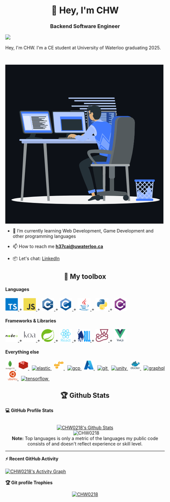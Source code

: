 <h1 align="center">👋 Hey, I'm CHW </h1>
<h3 align="center">Backend Software Engineer </h3>

![](https://komarev.com/ghpvc/?username=CHW0218&color=blue)

Hey, I'm CHW. I'm a CE student at University of Waterloo graduating 2025.

<br>

<p><img align="center" src="https://github.com/CHW0218/CHW0218/blob/main/animation_500_kxa883sd.gif" alt="CHW0218" /></p>

- 🌱 I’m currently learning Web Development, Game Development and other programming languages

- 📫 How to reach me **h37cai@uwaterloo.ca**

- 📦 Let's chat: [LinkedIn](https://www.linkedin.com/in/haowencai/)


<h2 align="center"> 🧰 My toolbox </h3>

#### Languages
<p>
<a href="https://www.typescriptlang.org/" target="_blank" rel="noreferrer"> 
	<img src="https://raw.githubusercontent.com/devicons/devicon/master/icons/typescript/typescript-original.svg" alt="typescript" width="40" height="40"/> 
</a>
	+
<a href="https://developer.mozilla.org/en-US/docs/Web/JavaScript" target="_blank" rel="noreferrer"> 
	<img src="https://raw.githubusercontent.com/devicons/devicon/master/icons/javascript/javascript-original.svg" alt="javascript" width="40" height="40"/>
</a>	
  +
<a href="https://www.w3schools.com/CPP/" target="_blank" rel="noreferrer"> 
	<img src="https://raw.githubusercontent.com/github/explore/180320cffc25f4ed1bbdfd33d4db3a66eeeeb358/topics/cpp/cpp.png" alt="cpp" width="40" height="40"/> 
</a> 
	  +
<a href="https://www.programiz.com/c-programming" target="_blank" rel="noreferrer"> 
	<img src="https://raw.githubusercontent.com/devicons/devicon/master/icons/c/c-original.svg" alt="c" width="40" height="40"/> 
</a> 
	+
<a href="https://www.java.com" target="_blank" rel="noreferrer">
	<img src="https://raw.githubusercontent.com/devicons/devicon/master/icons/java/java-original.svg" alt="java" width="40" height="40"/> 
</a> 
	+
<a href="https://www.python.org" target="_blank" rel="noreferrer"> 
	<img src="https://raw.githubusercontent.com/devicons/devicon/master/icons/python/python-original.svg" alt="python" width="40" height="40"/>
</a> 
	+
<a href="https://www.w3schools.com/cs/" target="_blank" rel="noreferrer"> 
	<img src="https://raw.githubusercontent.com/devicons/devicon/master/icons/csharp/csharp-original.svg" alt="csharp" width="40" height="40"/> 

</a>
</p>

#### Frameworks & Libraries
<p align="left"> 
	<a href="https://nodejs.org" target="_blank" rel="noreferrer"> 
		<img src="https://raw.githubusercontent.com/devicons/devicon/master/icons/nodejs/nodejs-original-wordmark.svg" alt="nodejs" width="40" height="40"/> 
	</a> +
	<a href="https://koajs.com/" target="_blank" rel="noreferrer"> 
		<img src="https://raw.githubusercontent.com/github/explore/087f23463641d25ee971402fa26e3dfb2855edb9/topics/koa/koa.png" alt="koajs" width="40" height="40"/> 
	</a> +
	<a href="https://spring.io/projects/spring-boot" target="_blank" rel="noreferrer"> 
		<img src="https://raw.githubusercontent.com/devicons/devicon/master/icons/spring/spring-original.svg" alt="spring" width="40" height="40"/> 
	</a> +
	<a href="https://reactjs.org/" target="_blank" rel="noreferrer">
		<img src="https://raw.githubusercontent.com/devicons/devicon/master/icons/react/react-original-wordmark.svg" alt="react" width="40" height="40"/> 
	</a> +
	<a href="https://optimalbits.github.io/bull/" target="_blank" rel="noreferrer"> 
		<img src="https://raw.githubusercontent.com/OptimalBits/bull/develop/support/logo.svg" alt="bull" width="40" height="40"/> 	
	</a> +
	<a href="https://jestjs.io/" target="_blank" rel="noreferrer"> 
		<img src="https://raw.githubusercontent.com/devicons/devicon/master/icons/jest/jest-plain.svg" alt="jest" width="40" height="40"/> 
	</a> +
	<a href="https://vuejs.org/" target="_blank" rel="noreferrer"> 
	<img src="https://raw.githubusercontent.com/devicons/devicon/master/icons/vuejs/vuejs-original-wordmark.svg" alt="vuejs" width="40" height="40"/> 
	</a>
</p>

#### Everything else
  <p align="left">
    <a href="https://www.mongodb.com/" target="_blank" rel="noreferrer">
      <img
        src="https://raw.githubusercontent.com/devicons/devicon/master/icons/mongodb/mongodb-original-wordmark.svg"
        alt="mongodb"
        width="30"
        height="30"
      />
    </a> &nbsp;
    <a href="https://redis.io/" target="_blank" rel="noreferrer">
      <img
        src="https://raw.githubusercontent.com/devicons/devicon/master/icons/redis/redis-original.svg"
        alt="redis"
        width="30"
        height="30"
      />
    </a> &nbsp;
    <a href="https://www.elastic.co/" target="_blank" rel="noreferrer">
      <img
        src="https://www.vectorlogo.zone/logos/elastic/elastic-icon.svg"
        alt="elastic"
        width="30"
        height="30"
      />
    </a> &nbsp;
    <a href="https://aws.amazon.com/" target="_blank" rel="noreferrer">
      <img
        src="https://raw.githubusercontent.com/devicons/devicon/master/icons/amazonwebservices/amazonwebservices-original.svg"
        alt="AWS"
        width="30"
        height="30"
      />
    </a> &nbsp;
    <a href="https://cloud.google.com" target="_blank" rel="noreferrer">
      <img
        src="https://www.vectorlogo.zone/logos/google_cloud/google_cloud-icon.svg"
        alt="gcp"
        width="30"
        height="30"
      />
    </a> &nbsp;
    <a href="https://azure.microsoft.com/" target="_blank" rel="noreferrer">
      <img
        src="https://raw.githubusercontent.com/devicons/devicon/master/icons/azure/azure-original.svg"
        alt="Azure"
        width="30"
        height="30"
      />
    </a> &nbsp;
    <a href="https://git-scm.com/" target="_blank" rel="noreferrer">
      <img
        src="https://www.vectorlogo.zone/logos/git-scm/git-scm-icon.svg"
        alt="git"
        width="30"
        height="30"
      />
    </a> &nbsp;
    <a href="https://unity.com/" target="_blank" rel="noreferrer">
      <img
        src="https://www.vectorlogo.zone/logos/unity3d/unity3d-icon.svg"
        alt="unity"
        width="30"
        height="30"
      />
    </a> &nbsp;
    <a href="https://www.docker.com/" target="_blank" rel="noreferrer">
      <img
        src="https://raw.githubusercontent.com/devicons/devicon/master/icons/docker/docker-original-wordmark.svg"
        alt="docker"
        width="30"
        height="30"
      />
    </a> &nbsp;
    <a href="https://graphql.org" target="_blank" rel="noreferrer">
      <img
        src="https://www.vectorlogo.zone/logos/graphql/graphql-icon.svg"
        alt="graphql"
        width="30"
        height="30"
      />
    </a> &nbsp;
    <a href="https://ubuntu.com/" target="_blank" rel="noreferrer">
      <img
        src="https://raw.githubusercontent.com/devicons/devicon/master/icons/ubuntu/ubuntu-plain-wordmark.svg"
        alt="ubuntu"
        width="30"
        height="30"
      />
    </a> &nbsp;
    <a href="https://www.tensorflow.org" target="_blank" rel="noreferrer">
      <img
        src="https://www.vectorlogo.zone/logos/tensorflow/tensorflow-icon.svg"
        alt="tensorflow"
        width="30"
        height="30"
      />
    </a> &nbsp;
  </p>


<h2 align="center">🏆 Github Stats</h3>


<summary><b>💻 GitHub Profile Stats</b></summary>
  <br/>
  <p align="center">
    <a href="https://github.com/anuraghazra/github-readme-stats"><img alt="CHW0218's Github Stats" src="https://github-readme-stats.vercel.app/api?username=CHW0218&show_icons=true&theme=tokyonight" height="192px"/></a>
<br/>
  &nbsp;
	  <img src="https://github-readme-stats.vercel.app/api/top-langs?username=CHW0218&langs_count=10&show_icons=true&locale=en&layout=compact&theme=tokyonight" alt="CHW0218" height="150px"/>
  <br/>
  <b>Note:</b> Top languages is only a metric of the languages my public code consists of and doesn't reflect experience or skill level.
  </p>

----

  <summary><b>⚡ Recent GitHub Activity</b></summary>
  <br/>
   <a href="https://github.com/CHW0218"><img alt="CHW0218's Activity Graph" src="https://activity-graph.herokuapp.com/graph?username=CHW0218&custom_title=CHW0218's%20Contribution%20Graph&theme=react-dark" /></a>
  <br/>


<br/>


<summary><b>🏆 Git profile Trophies</b></summary>

<p align="center"> <a href="https://github.com/ryo-ma/github-profile-trophy"><img src="https://github-profile-trophy.vercel.app/?username=CHW0218&layout=compact&theme=algolia" alt="CHW0218" /></a> </p>

<!--a
**CHW0218/CHW0218** is a ✨ _special_ ✨ repository because its `README.md` (this file) appears on your GitHub profile.

Here are some ideas to get you started:

- 🔭 I’m currently working on ...
- 🌱 I’m currently learning ...
- 👯 I’m looking to collaborate on ...
- 🤔 I’m looking for help with ...
- 💬 Ask me about ...
- 📫 How to reach me: ...
- 😄 Pronouns: ...
- ⚡ Fun fact: ...
-->

